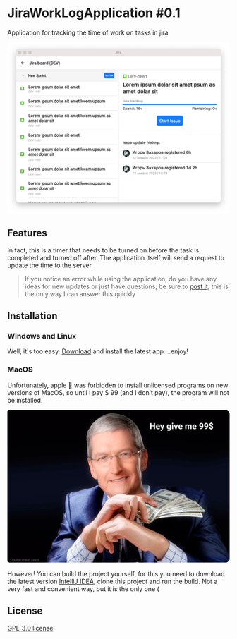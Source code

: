 # JiraWorkLogApplication #0.1
Application for tracking the time of work on tasks in jira

![preview](./images/preview.png)

## Features
In fact, this is a timer that needs to be turned on before the task is completed and turned off after.
The application itself will send a request to update the time to the server.

> If you notice an error while using the application, do you have any ideas for
new updates or just have questions, be sure to [post it](https://github.com/tompadz/JiraWorkLogApplication/issues),
this is the only way I can answer this quickly

## Installation

### Windows and Linux

Well, it's too easy. [Download](https://github.com/tompadz/VSCODesctopClient/releases) and install the latest app....enjoy!

### MacOS

Unfortunately, apple 💩  was forbidden to install unlicensed programs on new versions of MacOS,
so until I pay $ 99 (and I don’t pay), the program will not be installed.

![meme](./images/meme.png)

However! You can build the project yourself, for this you need to download the latest version
[IntelliJ IDEA](https://www.jetbrains.com/idea/), clone this project and run the build.
Not a very fast and convenient way, but it is the only one (

## License

[GPL-3.0 license](https://github.com/tompadz/JiraWorkLogApplication/blob/master/LICENSE.md)


